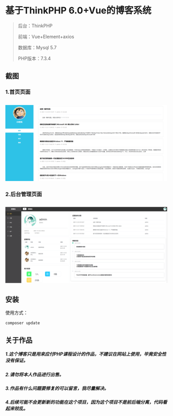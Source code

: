 基于ThinkPHP 6.0+Vue的博客系统
===============

> 后台：ThinkPHP
>
> 前端：Vue+Element+axios
>
> 数据库：Mysql 5.7
>
> PHP版本：7.3.4

## 截图

### 1.首页页面
## ![1](.\public\static\image\1.png)
### 2.后台管理页面
## ![1](.\public\static\image\2.png)


## 安装


使用方式：

~~~
composer update
~~~

## 关于作品
##### 1.这个博客只是用来应付PHP课程设计的作品，不建议在网站上使用，毕竟安全性没有保证。
##### 2.请勿将本人作品进行出售。
##### 3.作品有什么问题要修复的可以留言，我尽量解决。
##### 4.后续可能不会更新新的功能在这个项目，因为这个项目不是前后端分离，代码看起来较乱。